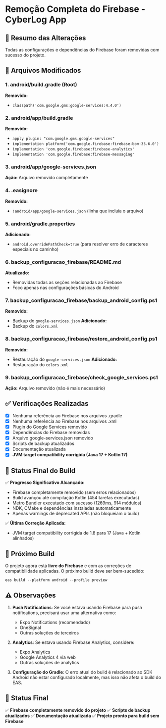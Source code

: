 # Remoção Completa do Firebase - CyberLog App

## 🎯 Resumo das Alterações

Todas as configurações e dependências do Firebase foram removidas com sucesso do projeto.

## 📝 Arquivos Modificados

### 1. **android/build.gradle** (Root)

**Removido:**

- `classpath('com.google.gms:google-services:4.4.0')`

### 2. **android/app/build.gradle**

**Removido:**

- `apply plugin: "com.google.gms.google-services"`
- `implementation platform('com.google.firebase:firebase-bom:33.6.0')`
- `implementation 'com.google.firebase:firebase-analytics'`
- `implementation 'com.google.firebase:firebase-messaging'`

### 3. **android/app/google-services.json**

**Ação:** Arquivo removido completamente

### 4. **.easignore**

**Removido:**

- `!android/app/google-services.json` (linha que incluía o arquivo)

### 5. **android/gradle.properties**

**Adicionado:**

- `android.overridePathCheck=true` (para resolver erro de caracteres especiais no caminho)

### 6. **backup_configuracao_firebase/README.md**

**Atualizado:**

- Removidas todas as seções relacionadas ao Firebase
- Foco apenas nas configurações básicas do Android

### 7. **backup_configuracao_firebase/backup_android_config.ps1**

**Removido:**

- Backup do `google-services.json`
  **Adicionado:**
- Backup do `colors.xml`

### 8. **backup_configuracao_firebase/restore_android_config.ps1**

**Removido:**

- Restauração do `google-services.json`
  **Adicionado:**
- Restauração do `colors.xml`

### 9. **backup_configuracao_firebase/check_google_services.ps1**

**Ação:** Arquivo removido (não é mais necessário)

## ✅ Verificações Realizadas

- [x] Nenhuma referência ao Firebase nos arquivos .gradle
- [x] Nenhuma referência ao Firebase nos arquivos .xml
- [x] Plugin do Google Services removido
- [x] Dependências do Firebase removidas
- [x] Arquivo google-services.json removido
- [x] Scripts de backup atualizados
- [x] Documentação atualizada
- [x] **JVM target compatibility corrigida (Java 17 + Kotlin 17)**

## 🚀 Status Final do Build

✅ **Progresso Significativo Alcançado:**

- Firebase completamente removido (sem erros relacionados)
- Build avançou até compilação Kotlin (454 tarefas executadas)
- Metro Bundler executado com sucesso (1269ms, 914 módulos)
- NDK, CMake e dependências instaladas automaticamente
- Apenas warnings de deprecated APIs (não bloqueiam o build)

✅ **Última Correção Aplicada:**

- JVM target compatibility corrigida de 1.8 para 17 (Java + Kotlin alinhados)

## 🎯 Próximo Build

O projeto agora está **livre do Firebase** e com as correções de compatibilidade aplicadas. O próximo build deve ser bem-sucedido:

```powershell
eas build --platform android --profile preview
```

## ⚠️ Observações

1. **Push Notifications**: Se você estava usando Firebase para push notifications, precisará usar uma alternativa como:

   - Expo Notifications (recomendado)
   - OneSignal
   - Outras soluções de terceiros

2. **Analytics**: Se estava usando Firebase Analytics, considere:

   - Expo Analytics
   - Google Analytics 4 via web
   - Outras soluções de analytics

3. **Configuração do Gradle**: O erro atual do build é relacionado ao SDK Android não estar configurado localmente, mas isso não afeta o build do EAS.

## 🎉 Status Final

✅ **Firebase completamente removido do projeto**
✅ **Scripts de backup atualizados**
✅ **Documentação atualizada**
✅ **Projeto pronto para build sem Firebase**
